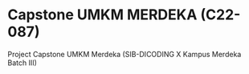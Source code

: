# Capstone UMKM MERDEKA (C22-087)
Project Capstone UMKM Merdeka (SIB-DICODING X Kampus Merdeka Batch III)
